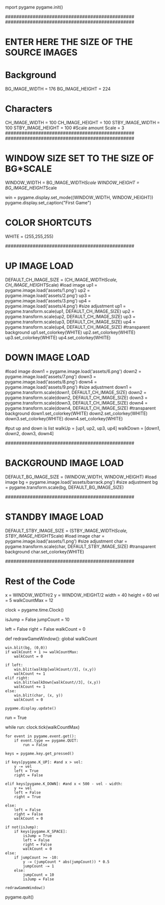 mport pygame
pygame.init()

###############################################
###############################################
# ENTER HERE THE SIZE OF THE SOURCE IMAGES
# Background
BG_IMAGE_WIDTH = 176
BG_IMAGE_HEIGHT = 224
# Characters
CH_IMAGE_WIDTH = 100
CH_IMAGE_HEIGHT = 100
STBY_IMAGE_WIDTH = 100
STBY_IMAGE_HEIGHT = 100
#Scale amount
Scale = 3
###############################################
###############################################

# WINDOW SIZE SET TO THE SIZE OF BG*SCALE
WINDOW_WIDTH = BG_IMAGE_WIDTH*Scale
WINDOW_HEIGHT = BG_IMAGE_HEIGHT*Scale

win = pygame.display.set_mode((WINDOW_WIDTH, WINDOW_HEIGHT))
pygame.display.set_caption("First Game")

# COLOR SHORTCUTS
WHITE = (255,255,255)

###############################################

# UP IMAGE LOAD
DEFAULT_CH_IMAGE_SIZE = (CH_IMAGE_WIDTH*Scale, CH_IMAGE_HEIGHT*Scale)
#load image
up1 = pygame.image.load('assets/1.png')
up2 = pygame.image.load('assets/2.png')
up3 = pygame.image.load('assets/3.png')
up4 = pygame.image.load('assets/4.png')
#size adjustment
up1 = pygame.transform.scale(up1, DEFAULT_CH_IMAGE_SIZE)
up2 = pygame.transform.scale(up2, DEFAULT_CH_IMAGE_SIZE)
up3 = pygame.transform.scale(up3, DEFAULT_CH_IMAGE_SIZE)
up4 = pygame.transform.scale(up4, DEFAULT_CH_IMAGE_SIZE)
#transparent background
up1.set_colorkey(WHITE)
up2.set_colorkey(WHITE)
up3.set_colorkey(WHITE)
up4.set_colorkey(WHITE)

# DOWN IMAGE LOAD
#load image
down1 = pygame.image.load('assets/6.png')
down2 = pygame.image.load('assets/7.png')
down3 = pygame.image.load('assets/8.png')
down4 = pygame.image.load('assets/9.png')
#size adjustment
down1 = pygame.transform.scale(down1, DEFAULT_CH_IMAGE_SIZE)
down2 = pygame.transform.scale(down2, DEFAULT_CH_IMAGE_SIZE)
down3 = pygame.transform.scale(down3, DEFAULT_CH_IMAGE_SIZE)
down4 = pygame.transform.scale(down4, DEFAULT_CH_IMAGE_SIZE)
#transparent background
down1.set_colorkey(WHITE)
down2.set_colorkey(WHITE)
down3.set_colorkey(WHITE)
down4.set_colorkey(WHITE)

#put up and down is list
walkUp = [up1, up2, up3, up4]
walkDown = [down1, down2, down3, down4]

###############################################

# BACKGROUND IMAGE LOAD
DEFAULT_BG_IMAGE_SIZE = (WINDOW_WIDTH, WINDOW_HEIGHT)
#load image
bg = pygame.image.load('assets/barrack.png')
#size adjustment
bg = pygame.transform.scale(bg, DEFAULT_BG_IMAGE_SIZE)

###############################################

# STANDBY IMAGE LOAD
DEFAULT_STBY_IMAGE_SIZE = (STBY_IMAGE_WIDTH*Scale, STBY_IMAGE_HEIGHT*Scale)
#load image
char = pygame.image.load('assets/1.png')
#size adjustment
char = pygame.transform.scale(char, DEFAULT_STBY_IMAGE_SIZE)
#transparent background
char.set_colorkey(WHITE)

###############################################

# Rest of the Code
x = WINDOW_WIDTH/2
y = WINDOW_HEIGHT/2
width = 40
height = 60
vel = 5
walkCountMax = 12

clock = pygame.time.Clock()

isJump = False
jumpCount = 10

left = False
right = False
walkCount = 0

def redrawGameWindow():
    global walkCount
    
    win.blit(bg, (0,0))  
    if walkCount + 1 >= walkCountMax:
        walkCount = 0
        
    if left:  
        win.blit(walkUp[walkCount//3], (x,y))
        walkCount += 1                          
    elif right:
        win.blit(walkDown[walkCount//3], (x,y))
        walkCount += 1
    else:
        win.blit(char, (x, y))
        walkCount = 0
        
    pygame.display.update() 
    


run = True

while run:
    clock.tick(walkCountMax)

    for event in pygame.event.get():
        if event.type == pygame.QUIT:
            run = False

    keys = pygame.key.get_pressed()
    
    if keys[pygame.K_UP]: #and x > vel: 
        y -= vel
        left = True
        right = False

    elif keys[pygame.K_DOWN]: #and x < 500 - vel - width:  
        y += vel
        left = False
        right = True
        
    else: 
        left = False
        right = False
        walkCount = 0
        
    if not(isJump):
        if keys[pygame.K_SPACE]:
            isJump = True
            left = False
            right = False
            walkCount = 0
    else:
        if jumpCount >= -10:
            y -= (jumpCount * abs(jumpCount)) * 0.5
            jumpCount -= 1
        else: 
            jumpCount = 10
            isJump = False

    redrawGameWindow() 
    
    
pygame.quit()
